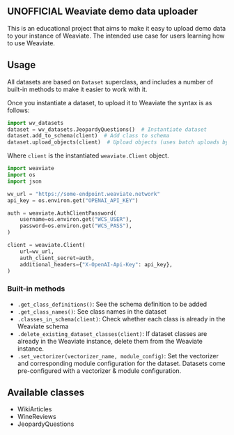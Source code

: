 ## UNOFFICIAL Weaviate demo data uploader

This is an educational project that aims to make it easy to upload demo data to your instance of Weaviate. The intended use case for users learning how to use Weaviate. 

## Usage

All datasets are based on `Dataset` superclass, and includes a number of built-in methods to make it easier to work with it. 

Once you instantiate a dataset, to upload it to Weaviate the syntax is as follows:

```python
import wv_datasets
dataset = wv_datasets.JeopardyQuestions()  # Instantiate dataset
dataset.add_to_schema(client)  # Add class to schema
dataset.upload_objects(client)  # Upload objects (uses batch uploads by default)
```

Where `client` is the instantiated `weaviate.Client` object.

```python
import weaviate
import os
import json

wv_url = "https://some-endpoint.weaviate.network"
api_key = os.environ.get("OPENAI_API_KEY")

auth = weaviate.AuthClientPassword(
    username=os.environ.get("WCS_USER"),
    password=os.environ.get("WCS_PASS"),
)

client = weaviate.Client(
    url=wv_url,
    auth_client_secret=auth,
    additional_headers={"X-OpenAI-Api-Key": api_key},
)
```

### Built-in methods

- `.get_class_definitions()`: See the schema definition to be added
- `.get_class_names()`: See class names in the dataset
- `.classes_in_schema(client)`: Check whether each class is already in the Weaviate schema
- `.delete_existing_dataset_classes(client)`: If dataset classes are already in the Weaviate instance, delete them from the Weaviate instance.
- `.set_vectorizer(vectorizer_name, module_config)`: Set the vectorizer and corresponding module configuration for the dataset. Datasets come pre-configured with a vectorizer & module configuration. 

## Available classes

- WikiArticles 
- WineReviews
- JeopardyQuestions
